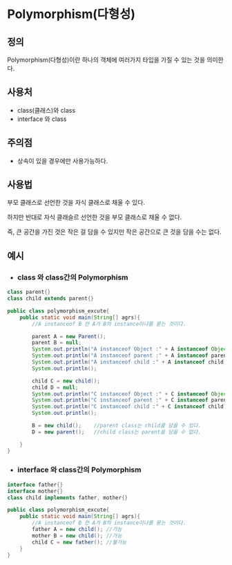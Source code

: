 # Polymorphism(다형성)
## 정의
Polymorphism(다형성)이란 하나의 객체에 여러가지 타입을 가질 수 있는 것을 의미한다.

## 사용처
+ class(클래스)와 class
+ interface 와 class

## 주의점
+ 상속이 있을 경우에만 사용가능하다.

## 사용법
부모 클래스로 선언한 것을 자식 클래스로 채울 수 있다.

하지만 반대로 자식 클래슬르 선언한 것을 부모 클래스로 채울 수 없다.

즉, 큰 공간을 가진 것은 작은 걸 담을 수 있지만 작은 공간으로 큰 것을 담을 수는 없다.

## 예시
+ ### class 와 class간의 Polymorphism
```java
class parent{}
class child extends parent{}

public class polymorphism_excute{
    public static void main(String[] agrs){
        //A instanceof B 란 A가 B의 instance이냐를 묻는 것이다.

        parent A = new Parent();
        parent B = null;
        System.out.println("A instanceof Object :" + A instanceof Object);  //ture
        System.out.println("A instanceof parent :" + A instanceof parent);  //ture
        System.out.println("A instanceof child :" + A instanceof child);    //false
        System.out.println();

        child C = new child();
        child D = null;
        System.out.println("C instanceof Object :" + C instanceof Object);  //ture
        System.out.println("C instanceof parent :" + C instanceof parent);  //ture
        System.out.println("C instanceof child :" + C instanceof child);    //ture
        System.out.println();

        B = new child();    //parent class는 child를 담을 수 있다.
        D = new parent();   //child class는 parent을 담을 수 없다.

    }
}
```
+ ### interface 와 class간의 Polymorphism
```java
interface father{}
interface mother{}
class child implements father, mother{}

public class polymorphism_excute{
    public static void main(String[] agrs){
        //A instanceof B 란 A가 B의 instance이냐를 묻는 것이다.
        father A = new child(); //가능
        mother B = new child(); //가능
        child C = new father(); //불가능
    }
}
```
